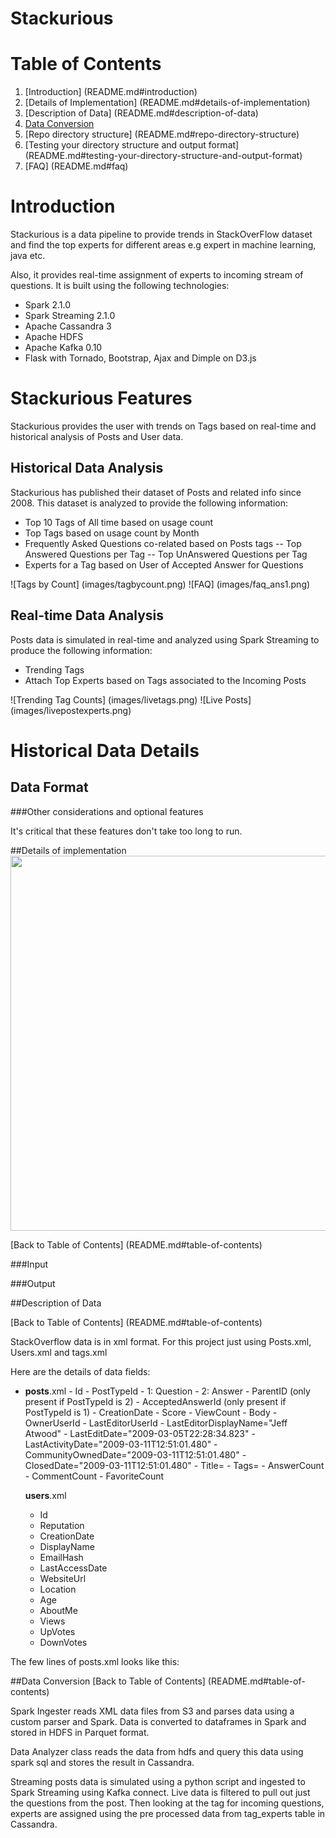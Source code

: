 # Stackurious

# Table of Contents

1. [Introduction] (README.md#introduction)
2. [Details of Implementation] (README.md#details-of-implementation)
3. [Description of Data] (README.md#description-of-data)
4. [Data Conversion](README.md#data-conversion)
5. [Repo directory structure] (README.md#repo-directory-structure)
6. [Testing your directory structure and output format] (README.md#testing-your-directory-structure-and-output-format)
7. [FAQ] (README.md#faq)


# Introduction

Stackurious is a data pipeline to provide trends in StackOverFlow dataset and find the top experts for different areas e.g expert in machine learning, java etc.

Also, it provides real-time assignment of experts to incoming stream of questions. It is built using the following technologies:

- Spark 2.1.0
- Spark Streaming 2.1.0
- Apache Cassandra 3
- Apache HDFS
- Apache Kafka 0.10
- Flask with Tornado, Bootstrap, Ajax and Dimple on D3.js

# Stackurious Features

Stackurious provides the user with trends on Tags based on real-time and historical analysis of Posts and User data.

## Historical Data Analysis

Stackurious has published their dataset of Posts and related info since 2008. This dataset is analyzed to provide the following information:

- Top 10 Tags of All time based on usage count
- Top Tags based on usage count by Month
- Frequently Asked Questions co-related based on Posts tags 
-- Top Answered Questions per Tag
-- Top UnAnswered Questions per Tag
- Experts for a Tag based on User of Accepted Answer for Questions

![Tags by Count] (images/tagbycount.png)
![FAQ] (images/faq_ans1.png)


## Real-time Data Analysis

Posts data is simulated in real-time and analyzed using Spark Streaming to produce the following information:

- Trending Tags
- Attach Top Experts based on Tags associated to the Incoming Posts

![Trending Tag Counts] (images/livetags.png)
![Live Posts] (images/livepostexperts.png)


# Historical Data Details

## Data Format



###Other considerations and optional features

It's critical that these features don't take too long to run.


##Details of implementation
<img src="./images/pipeline" width="600">

[Back to Table of Contents] (README.md#table-of-contents)



###Input




###Output


##Description of Data

[Back to Table of Contents] (README.md#table-of-contents)

StackOverflow data is in xml format. For this project just using Posts.xml, Users.xml and tags.xml

Here are the details of data fields:

- **posts**.xml
       - Id
       - PostTypeId
          - 1: Question
          - 2: Answer
       - ParentID (only present if PostTypeId is 2)
       - AcceptedAnswerId (only present if PostTypeId is 1)
       - CreationDate
       - Score
       - ViewCount
       - Body
       - OwnerUserId
       - LastEditorUserId
       - LastEditorDisplayName="Jeff Atwood"
       - LastEditDate="2009-03-05T22:28:34.823"
       - LastActivityDate="2009-03-11T12:51:01.480"
       - CommunityOwnedDate="2009-03-11T12:51:01.480"
       - ClosedDate="2009-03-11T12:51:01.480"
       - Title=
       - Tags=
       - AnswerCount
       - CommentCount
       - FavoriteCount

   **users**.xml
     - Id
     - Reputation
     - CreationDate
     - DisplayName
     - EmailHash
     - LastAccessDate
     - WebsiteUrl
     - Location
     - Age
     - AboutMe
     - Views
     - UpVotes
     - DownVotes

The few lines of posts.xml looks like this:
<?xml version="1.0" encoding="utf-8"?>
<posts>
  <row Id="1" PostTypeId="1" AcceptedAnswerId="3" CreationDate="2016-08-02T15:39:14.947" Score="5" ViewCount="154" Body="&lt;p&gt;What does &quot;backprop&quot; mean? I've Googled it, but it's showing backpropagation.&lt;/p&gt;&#xA;&#xA;&lt;p&gt;Is the &quot;backprop&quot; term basically the same as &quot;backpropagation&quot; or does it have a different meaning?&lt;/p&gt;&#xA;" OwnerUserId="8" LastEditorUserId="42" LastEditDate="2016-08-18T13:20:02.773" LastActivityDate="2016-08-18T13:20:02.773" Title="What is &quot;backprop&quot;?" Tags="&lt;neural-networks&gt;&lt;definitions&gt;" AnswerCount="3" CommentCount="3" />

  </posts>




##Data Conversion
[Back to Table of Contents] (README.md#table-of-contents)

Spark Ingester reads XML data files from S3 and  parses data using a custom parser and Spark. Data is converted to dataframes in Spark and stored in HDFS in Parquet format.

Data Analyzer class reads the data from hdfs and query this data using spark sql and stores the result in Cassandra.

Streaming posts data is simulated using a python script and ingested to Spark Streaming using Kafka connect.
Live data is filtered to pull out just the questions from the post. Then looking at the tag for incoming questions, experts are assigned using the pre processed data from tag_experts table in Cassandra.


